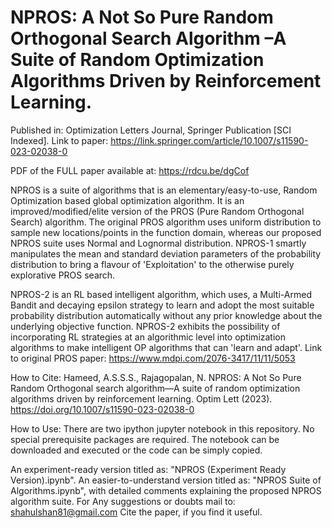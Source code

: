 # NPROS: A Not So Pure Random Orthogonal Search Algorithm –A Suite of Random Optimization Algorithms Driven by Reinforcement Learning.

Published in: Optimization Letters Journal, Springer Publication [SCI Indexed].
Link to paper: https://link.springer.com/article/10.1007/s11590-023-02038-0

PDF of the FULL paper available at: https://rdcu.be/dgCof

NPROS is a suite of algorithms that is an elementary/easy-to-use, Random Optimization based global optimization algorithm. It is an improved/modified/elite version of the PROS (Pure Random Orthogonal Search) algorithm. The original PROS algorithm uses uniform distribution to sample new locations/points in the function domain, whereas our proposed NPROS suite uses Normal and Lognormal distribution. NPROS-1 smartly manipulates the mean and standard deviation parameters of the probability distribution to bring a flavour of 'Exploitation' to the otherwise purely explorative PROS search.

NPROS-2 is an RL based intelligent algorithm, which uses, a Multi-Armed Bandit and decaying epsilon strategy to learn and adopt the most suitable probability distribution automatically without any prior knowledge about the underlying objective function. NPROS-2 exhibits the possibility of incorporating RL strategies at an algorithmic level into optimization algorithms to make intelligent OP algorithms that can 'learn and adapt'.
Link to original PROS paper: https://www.mdpi.com/2076-3417/11/11/5053


How to Cite:
Hameed, A.S.S.S., Rajagopalan, N. NPROS: A Not So Pure Random Orthogonal search algorithm—A suite of random optimization algorithms driven by reinforcement learning. Optim Lett (2023). https://doi.org/10.1007/s11590-023-02038-0

How to Use: There are two ipython jupyter notebook in this repository. No special prerequisite packages are required. The notebook can be downloaded and executed or the code can be simply copied.

An experiment-ready version titled as: "NPROS (Experiment Ready Version).ipynb".
An easier-to-understand version titled as: "NPROS Suite of Algorithms.ipynb", with detailed comments explaining the proposed NPROS algorithm suite.
For Any suggestions or doubts mail to: shahulshan81@gmail.com Cite the paper, if you find it useful.
